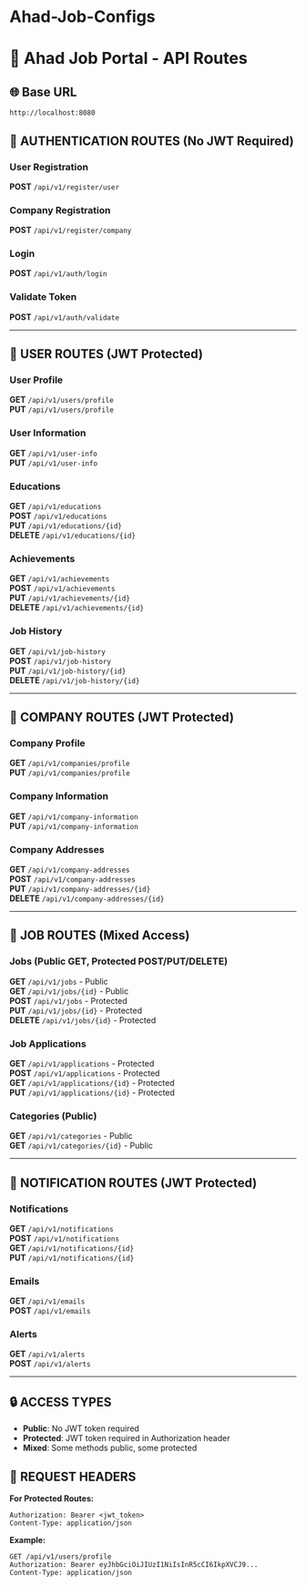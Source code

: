 # Ahad-Job-Configs
# 🚀 Ahad Job Portal - API Routes

## 🌐 Base URL
```
http://localhost:8080
```

## 🔐 AUTHENTICATION ROUTES (No JWT Required)

### User Registration
**POST** `/api/v1/register/user`

### Company Registration  
**POST** `/api/v1/register/company`

### Login
**POST** `/api/v1/auth/login`

### Validate Token
**POST** `/api/v1/auth/validate`

---

## 👤 USER ROUTES (JWT Protected)

### User Profile
**GET** `/api/v1/users/profile`  
**PUT** `/api/v1/users/profile`

### User Information
**GET** `/api/v1/user-info`  
**PUT** `/api/v1/user-info`

### Educations
**GET** `/api/v1/educations`  
**POST** `/api/v1/educations`  
**PUT** `/api/v1/educations/{id}`  
**DELETE** `/api/v1/educations/{id}`

### Achievements
**GET** `/api/v1/achievements`  
**POST** `/api/v1/achievements`  
**PUT** `/api/v1/achievements/{id}`  
**DELETE** `/api/v1/achievements/{id}`

### Job History
**GET** `/api/v1/job-history`  
**POST** `/api/v1/job-history`  
**PUT** `/api/v1/job-history/{id}`  
**DELETE** `/api/v1/job-history/{id}`

---

## 🏢 COMPANY ROUTES (JWT Protected)

### Company Profile
**GET** `/api/v1/companies/profile`  
**PUT** `/api/v1/companies/profile`

### Company Information
**GET** `/api/v1/company-information`  
**PUT** `/api/v1/company-information`

### Company Addresses
**GET** `/api/v1/company-addresses`  
**POST** `/api/v1/company-addresses`  
**PUT** `/api/v1/company-addresses/{id}`  
**DELETE** `/api/v1/company-addresses/{id}`

---

## 💼 JOB ROUTES (Mixed Access)

### Jobs (Public GET, Protected POST/PUT/DELETE)
**GET** `/api/v1/jobs` - Public  
**GET** `/api/v1/jobs/{id}` - Public  
**POST** `/api/v1/jobs` - Protected  
**PUT** `/api/v1/jobs/{id}` - Protected  
**DELETE** `/api/v1/jobs/{id}` - Protected

### Job Applications
**GET** `/api/v1/applications` - Protected  
**POST** `/api/v1/applications` - Protected  
**GET** `/api/v1/applications/{id}` - Protected  
**PUT** `/api/v1/applications/{id}` - Protected

### Categories (Public)
**GET** `/api/v1/categories` - Public  
**GET** `/api/v1/categories/{id}` - Public

---

## 🔔 NOTIFICATION ROUTES (JWT Protected)

### Notifications
**GET** `/api/v1/notifications`  
**POST** `/api/v1/notifications`  
**GET** `/api/v1/notifications/{id}`  
**PUT** `/api/v1/notifications/{id}`

### Emails
**GET** `/api/v1/emails`  
**POST** `/api/v1/emails`

### Alerts
**GET** `/api/v1/alerts`  
**POST** `/api/v1/alerts`

---

## 🔒 ACCESS TYPES

- **Public**: No JWT token required
- **Protected**: JWT token required in Authorization header
- **Mixed**: Some methods public, some protected

## 📨 REQUEST HEADERS

**For Protected Routes:**
```
Authorization: Bearer <jwt_token>
Content-Type: application/json
```

**Example:**
```http
GET /api/v1/users/profile
Authorization: Bearer eyJhbGciOiJIUzI1NiIsInR5cCI6IkpXVCJ9...
Content-Type: application/json
```
